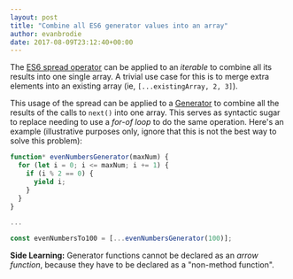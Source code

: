 ```yaml
---
layout: post
title: "Combine all ES6 generator values into an array"
author: evanbrodie
date: 2017-08-09T23:12:40+00:00
---
```


The [ES6 spread operator](https://developer.mozilla.org/en/docs/Web/JavaScript/Reference/Operators/Spread_operator) can be applied to an *iterable* to combine all its results into one single array. A trivial use case for this is to merge extra elements into an existing array (ie, `[...existingArray, 2, 3]`).

This usage of the spread can be applied to a [Generator](https://developer.mozilla.org/en/docs/Web/JavaScript/Reference/Statements/function*) to combine all the results of the calls to `next()` into one array. This serves as syntactic sugar to replace needing to use a *for-of loop* to do the same operation. Here's an example (illustrative purposes only, ignore that this is not the best way to solve this problem):

```javascript
function* evenNumbersGenerator(maxNum) {
  for (let i = 0; i <= maxNum; i += 1) {
    if (i % 2 == 0) {
      yield i;
    }
  }
}

...

const evenNumbersTo100 = [...evenNumbersGenerator(100)];
```

**Side Learning:** Generator functions cannot be declared as an *arrow function*, because they have to be declared as a "non-method function".
